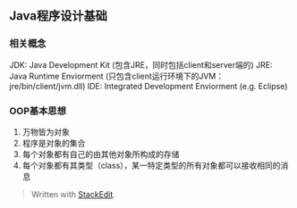 ## Java程序设计基础

### 相关概念
JDK: Java Development Kit (包含JRE，同时包括client和server端的)
JRE: Java Runtime Enviorment (只包含client运行环境下的JVM：jre/bin/client/jvm.dll)
IDE: Integrated Development Enviorment (e.g. Eclipse)

### OOP基本思想
 1. 万物皆为对象
2. 程序是对象的集合
3. 每个对象都有自己的由其他对象所构成的存储
4. 每个对象都有其类型（class），某一特定类型的所有对象都可以接收相同的消息





> Written with [StackEdit](https://stackedit.io/).
<!--stackedit_data:
eyJoaXN0b3J5IjpbLTIxMzc0ODU4NjAsMTU3NzA3ODU0MSwtMT
c5ODI1OTg3NCw3MzMxOTczOTUsLTgyMTE5Nzk4MCwtMTIyNjUy
OTk4M119
-->